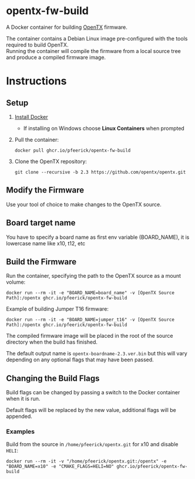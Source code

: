 # opentx-fw-build

A Docker container for building [OpenTX](https://github.com/opentx/opentx) firmware.

The container contains a Debian Linux image pre-configured with the tools required to build OpenTX.  
Running the container will compile the firmware from a local source tree and produce a compiled firmware image.

# Instructions
## Setup
1. [Install Docker](https://docs.docker.com/install/)
   * If installing on Windows choose **Linux Containers** when prompted
   
1. Pull the container:

   `docker pull ghcr.io/pfeerick/opentx-fw-build`

1. Clone the OpenTX repository:

   `git clone --recursive -b 2.3 https://github.com/opentx/opentx.git`


## Modify the Firmware
Use your tool of choice to make changes to the OpenTX source.

## Board target name
You have to specify a board name as first env variable (BOARD_NAME), it is lowercase name like x10, t12, etc
   
## Build the Firmware
Run the container, specifying the path to the OpenTX source as a mount volume:

   `docker run --rm -it -e "BOARD_NAME=board_name" -v [OpenTX Source Path]:/opentx ghcr.io/pfeerick/opentx-fw-build`

Example of building Jumper T16 firmware:

   `docker run --rm -it -e "BOARD_NAME=jumper_t16" -v [OpenTX Source Path]:/opentx ghcr.io/pfeerick/opentx-fw-build`

The compiled firmware image will be placed in the root of the source directory when the build has finished.  

The default output name is `opentx-boardname-2.3.ver.bin` but this will vary depending on any optional flags that may have been passed.

## Changing the Build Flags
Build flags can be changed by passing a switch to the Docker container when it is run.

Default flags will be replaced by the new value, additional flags will be appended.

### Examples

Build from the source in `/home/pfeerick/opentx.git` for x10 and disable `HELI`:

   `docker run --rm -it -v "/home/pfeerick/opentx.git:/opentx" -e "BOARD_NAME=x10" -e "CMAKE_FLAGS=HELI=NO" ghcr.io/pfeerick/opentx-fw-build`
